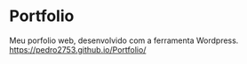 # Portfolio
Meu porfolio web, desenvolvido com a ferramenta Wordpress.
https://pedro2753.github.io/Portfolio/
